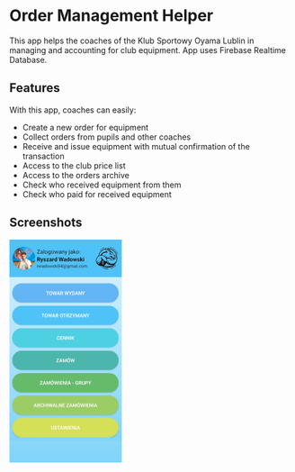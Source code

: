 # Order Management Helper
This app helps the coaches of the Klub Sportowy Oyama Lublin in managing and accounting for club equipment.
App uses Firebase Realtime Database.

## Features
With this app, coaches can easily:
* Create a new order for equipment
* Collect orders from pupils and other coaches
* Receive and issue equipment with mutual confirmation of the transaction
* Access to the club price list
* Access to the orders archive
* Check who received equipment from them
* Check who paid for received equipment

## Screenshots
<img src="Screenshots/view.jpg" width="200">
